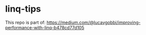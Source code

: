 # linq-tips
This repo is part of: https://medium.com/@lucavgobbi/improving-performance-with-linq-b478cd77d105
